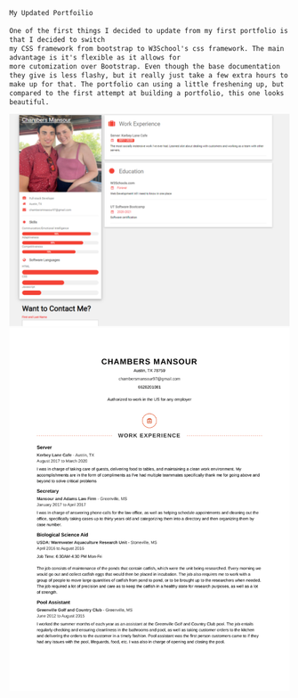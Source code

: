     My Updated Portfoilio

    One of the first things I decided to update from my first portfolio is that I decided to switch
    my CSS framework from bootstrap to W3School's css framework. The main advantage is it's flexible as it allows for 
    more cutomization over Bootstrap. Even though the base documentation they give is less flashy, but it really just take a few extra hours to make up for that. The portfolio can using a little freshening up, but compared to the first attempt at building a portfolio, this one looks beautiful.


![Password-Generator-img](Assests/portpicture.PNG)
![Password-Generator-img](Assests/Chambers-Mansour-Resume-1.png)